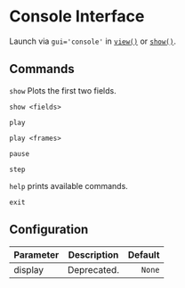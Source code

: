 # Console Interface
Launch via `gui='console'` in [`view()`](phi/vis/index.html#phi.vis.view) or [`show()`](phi/vis/index.html#phi.vis.show).


## Commands

`show` Plots the first two fields.

`show <fields>`

`play`

`play <frames>`

`pause`

`step`

`help` prints available commands.

`exit`

## Configuration

| Parameter       | Description |            Default |
|-----------------|-------------|-------------------:|
| display         | Deprecated. |               `None` |
